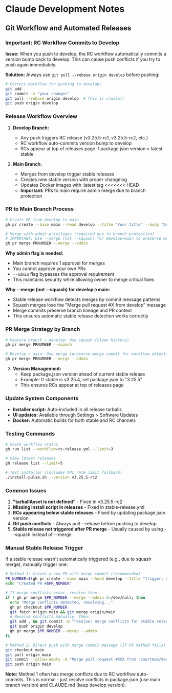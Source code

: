 # Claude Development Notes

## Git Workflow and Automated Releases

### Important: RC Workflow Commits to Develop

**Issue:** When you push to develop, the RC workflow automatically commits a version bump back to develop. This can cause push conflicts if you try to push again immediately.

**Solution:** Always use `git pull --rebase origin develop` before pushing:

```bash
# Correct workflow for pushing to develop:
git add .
git commit -m "your changes"
git pull --rebase origin develop  # This is crucial!
git push origin develop
```

### Release Workflow Overview

1. **Develop Branch:** 
   - Any push triggers RC release (v3.25.5-rc1, v3.25.5-rc2, etc.)
   - RC workflow auto-commits version bump to develop
   - RCs appear at top of releases page if package.json version > latest stable

2. **Main Branch:**
   - Merges from develop trigger stable releases
   - Creates new stable version with proper changelog
   - Updates Docker images with :latest tag
<<<<<<< HEAD
   - **Important:** PRs to main require admin merge due to branch protection

### PR to Main Branch Process

```bash
# Create PR from develop to main
gh pr create --base main --head develop --title "Your title" --body "Description"

# Merge with admin privileges (required due to branch protection)
# IMPORTANT: Use --merge (not --squash) for develop→main to preserve merge commit
gh pr merge PRNUMBER --merge --admin
```

**Why admin flag is needed:**
- Main branch requires 1 approval for merges
- You cannot approve your own PRs
- `--admin` flag bypasses the approval requirement
- This maintains security while allowing owner to merge critical fixes

**Why --merge (not --squash) for develop→main:**
- Stable release workflow detects merges by commit message patterns
- Squash merges lose the "Merge pull request #X from develop" message
- Merge commits preserve branch lineage and PR context
- This ensures automatic stable release detection works correctly

### PR Merge Strategy by Branch

```bash
# Feature branch → develop: Use squash (clean history)
gh pr merge PRNUMBER --squash

# Develop → main: Use merge (preserve merge commit for workflow detection)
gh pr merge PRNUMBER --merge --admin
```

3. **Version Management:**
   - Keep package.json version ahead of current stable release
   - Example: If stable is v3.25.4, set package.json to "3.25.5"
   - This ensures RCs appear at top of releases page

### Update System Components

- **Installer script:** Auto-included in all release tarballs
- **UI updates:** Available through Settings > Software Updates
- **Docker:** Automatic builds for both stable and RC channels

### Testing Commands

```bash
# Check workflow status
gh run list --workflow=rc-release.yml --limit=3

# View latest releases
gh release list --limit=5

# Test installer (includes API rate limit fallback)
./install-pulse.sh --version v3.25.5-rc2
```

### Common Issues

1. **"tarballAsset is not defined"** - Fixed in v3.25.5-rc2
2. **Missing install script in releases** - Fixed in stable-release.yml
3. **RCs appearing below stable releases** - Fixed by updating package.json version
4. **Git push conflicts** - Always pull --rebase before pushing to develop
5. **Stable release not triggered after PR merge** - Usually caused by using --squash instead of --merge

### Manual Stable Release Trigger

If a stable release wasn't automatically triggered (e.g., due to squash merge), manually trigger one:

```bash
# Method 1: Create a new PR with merge commit (recommended)
PR_NUMBER=$(gh pr create --base main --head develop --title "trigger: stable release" --body "Manual trigger" | grep -o '[0-9]*$')
echo "Created PR #$PR_NUMBER"

# If merge conflicts occur, resolve them:
if ! gh pr merge $PR_NUMBER --merge --admin 2>/dev/null; then
  echo "Merge conflicts detected, resolving..."
  gh pr checkout $PR_NUMBER
  git fetch origin main && git merge origin/main
  # Resolve conflicts manually, then:
  git add . && git commit -m "resolve: merge conflicts for stable release trigger"
  git push origin develop
  gh pr merge $PR_NUMBER --merge --admin
fi

# Method 2: Direct push with merge commit message (if PR method fails)
git checkout main
git pull origin main
git commit --allow-empty -m "Merge pull request #XXX from rcourtman/develop"
git push origin main
```

**Note:** Method 1 often has merge conflicts due to RC workflow auto-commits. This is normal - just resolve conflicts in package.json (use main branch version) and CLAUDE.md (keep develop version).
